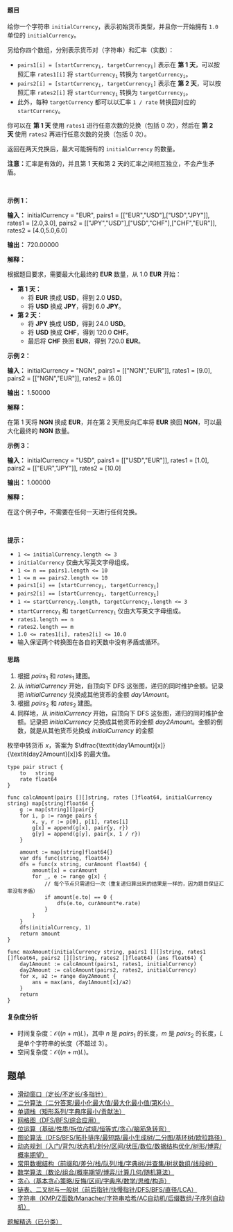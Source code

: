 #### 题目

<p>给你一个字符串 <code>initialCurrency</code>，表示初始货币类型，并且你一开始拥有 <code>1.0</code> 单位的 <code>initialCurrency</code>。</p>

<p>另给你四个数组，分别表示货币对（字符串）和汇率（实数）：</p>

<ul>
	<li><code>pairs1[i] = [startCurrency<sub>i</sub>, targetCurrency<sub>i</sub>]</code> 表示在&nbsp;<strong>第 1 天</strong>，可以按照汇率 <code>rates1[i]</code> 将 <code>startCurrency<sub>i</sub></code> 转换为 <code>targetCurrency<sub>i</sub></code>。</li>
	<li><code>pairs2[i] = [startCurrency<sub>i</sub>, targetCurrency<sub>i</sub>]</code> 表示在&nbsp;<strong>第 2 天</strong>，可以按照汇率 <code>rates2[i]</code> 将 <code>startCurrency<sub>i</sub></code> 转换为 <code>targetCurrency<sub>i</sub></code>。</li>
	<li>此外，每种 <code>targetCurrency</code> 都可以以汇率 <code>1 / rate</code> 转换回对应的 <code>startCurrency</code>。</li>
</ul>

<p>你可以在&nbsp;<strong>第 1 天&nbsp;</strong>使用 <code>rates1</code> 进行任意次数的兑换（包括 0 次），然后在&nbsp;<strong>第 2 天&nbsp;</strong>使用 <code>rates2</code> 再进行任意次数的兑换（包括 0 次）。</p>

<p>返回在两天兑换后，最大可能拥有的 <code>initialCurrency</code> 的数量。</p>

<p><strong>注意：</strong>汇率是有效的，并且第 1 天和第 2 天的汇率之间相互独立，不会产生矛盾。</p>

<p>&nbsp;</p>

<p><strong class="example">示例 1：</strong></p>

<div class="example-block">
<p><strong>输入：</strong> <span class="example-io">initialCurrency = "EUR", pairs1 = [["EUR","USD"],["USD","JPY"]], rates1 = [2.0,3.0], pairs2 = [["JPY","USD"],["USD","CHF"],["CHF","EUR"]], rates2 = [4.0,5.0,6.0]</span></p>

<p><strong>输出：</strong> <span class="example-io">720.00000</span></p>

<p><strong>解释：</strong></p>

<p>根据题目要求，需要最大化最终的 <strong>EUR</strong> 数量，从 1.0 <strong>EUR</strong> 开始：</p>

<ul>
	<li><strong>第 1 天：</strong>
	<ul>
		<li>将 <strong>EUR</strong> 换成 <strong>USD</strong>，得到 2.0&nbsp;<strong>USD</strong>。</li>
		<li>将 <strong>USD</strong> 换成 <strong>JPY</strong>，得到 6.0 <strong>JPY</strong>。</li>
	</ul>
	</li>
	<li><strong>第 2 天：</strong>
	<ul>
		<li>将 <strong>JPY</strong> 换成 <strong>USD</strong>，得到 24.0 <strong>USD</strong>。</li>
		<li>将 <strong>USD</strong> 换成 <strong>CHF</strong>，得到 120.0 <strong>CHF</strong>。</li>
		<li>最后将 <strong>CHF</strong> 换回 <strong>EUR</strong>，得到 720.0 <strong>EUR</strong>。</li>
	</ul>
	</li>
</ul>
</div>

<p><strong class="example">示例 2：</strong></p>

<div class="example-block">
<p><strong>输入：</strong> <span class="example-io">initialCurrency = "NGN", pairs1 = [["NGN","EUR"]], rates1 = [9.0], pairs2 = [["NGN","EUR"]], rates2 = [6.0]</span></p>

<p><strong>输出：</strong> <span class="example-io">1.50000</span></p>

<p><strong>解释：</strong></p>

<p>在第 1 天将 <strong>NGN</strong> 换成 <strong>EUR</strong>，并在第 2 天用反向汇率将 <strong>EUR</strong> 换回 <strong>NGN</strong>，可以最大化最终的 <strong>NGN</strong> 数量。</p>
</div>

<p><strong class="example">示例 3：</strong></p>

<div class="example-block">
<p><strong>输入：</strong> <span class="example-io">initialCurrency = "USD", pairs1 = [["USD","EUR"]], rates1 = [1.0], pairs2 = [["EUR","JPY"]], rates2 = [10.0]</span></p>

<p><strong>输出：</strong> <span class="example-io">1.00000</span></p>

<p><strong>解释：</strong></p>

<p>在这个例子中，不需要在任何一天进行任何兑换。</p>
</div>

<p>&nbsp;</p>

<p><strong>提示：</strong></p>

<ul>
	<li><code>1 &lt;= initialCurrency.length &lt;= 3</code></li>
	<li><code>initialCurrency</code> 仅由大写英文字母组成。</li>
	<li><code>1 &lt;= n == pairs1.length &lt;= 10</code></li>
	<li><code>1 &lt;= m == pairs2.length &lt;= 10</code></li>
	<li><code>pairs1[i] == [startCurrency<sub>i</sub>, targetCurrency<sub>i</sub>]</code></li>
	<li><code>pairs2[i] == [startCurrency<sub>i</sub>, targetCurrency<sub>i</sub>]</code></li>
	<li><code>1 &lt;= startCurrency<sub>i</sub>.length, targetCurrency<sub>i</sub>.length &lt;= 3</code></li>
	<li><code>startCurrency<sub>i</sub></code> 和 <code>targetCurrency<sub>i</sub></code> 仅由大写英文字母组成。</li>
	<li><code>rates1.length == n</code></li>
	<li><code>rates2.length == m</code></li>
	<li><code>1.0 &lt;= rates1[i], rates2[i] &lt;= 10.0</code></li>
	<li>输入保证两个转换图在各自的天数中没有矛盾或循环。</li>
</ul>

#### 思路

1. 根据 $\textit{pairs}_1$ 和 $\textit{rates}_1$ 建图。
2. 从 $\textit{initialCurrency}$ 开始，自顶向下 DFS 这张图，递归的同时维护金额。记录把 $\textit{initialCurrency}$ 兑换成其他货币的金额 $\textit{day1Amount}$。
3. 根据 $\textit{pairs}_2$ 和 $\textit{rates}_2$ 建图。
4. 同样地，从 $\textit{initialCurrency}$ 开始，自顶向下 DFS 这张图，递归的同时维护金额。记录把 $\textit{initialCurrency}$ 兑换成其他货币的金额 $\textit{day2Amount}$。金额的倒数，就是从其他货币兑换成 $\textit{initialCurrency}$ 的金额

枚举中转货币 $x$，答案为 $\dfrac{\textit{day1Amount}[x]}{\textit{day2Amount}[x]}$ 的最大值。


```
type pair struct {
	to   string
	rate float64
}

func calcAmount(pairs [][]string, rates []float64, initialCurrency string) map[string]float64 {
	g := map[string][]pair{}
	for i, p := range pairs {
		x, y, r := p[0], p[1], rates[i]
		g[x] = append(g[x], pair{y, r})
		g[y] = append(g[y], pair{x, 1 / r})
	}

	amount := map[string]float64{}
	var dfs func(string, float64)
	dfs = func(x string, curAmount float64) {
		amount[x] = curAmount
		for _, e := range g[x] {
			// 每个节点只需递归一次（重复递归算出来的结果是一样的，因为题目保证汇率没有矛盾）
			if amount[e.to] == 0 {
				dfs(e.to, curAmount*e.rate)
			}
		}
	}
	dfs(initialCurrency, 1)
	return amount
}

func maxAmount(initialCurrency string, pairs1 [][]string, rates1 []float64, pairs2 [][]string, rates2 []float64) (ans float64) {
	day1Amount := calcAmount(pairs1, rates1, initialCurrency)
	day2Amount := calcAmount(pairs2, rates2, initialCurrency)
	for x, a2 := range day2Amount {
		ans = max(ans, day1Amount[x]/a2)
	}
	return
}
```

#### 复杂度分析

- 时间复杂度：$\mathcal{O}((n+m)L)$，其中 $n$ 是 $\textit{pairs}_1$ 的长度，$m$ 是 $\textit{pairs}_2$ 的长度，$L$ 是单个字符串的长度（不超过 $3$）。
- 空间复杂度：$\mathcal{O}((n+m)L)$。

## 题单

- [滑动窗口（定长/不定长/多指针）](https://leetcode.cn/circle/discuss/0viNMK/)
- [二分算法（二分答案/最小化最大值/最大化最小值/第K小）](https://leetcode.cn/circle/discuss/SqopEo/)
- [单调栈（矩形系列/字典序最小/贡献法）](https://leetcode.cn/circle/discuss/9oZFK9/)
- [网格图（DFS/BFS/综合应用）](https://leetcode.cn/circle/discuss/YiXPXW/)
- [位运算（基础/性质/拆位/试填/恒等式/贪心/脑筋急转弯）](https://leetcode.cn/circle/discuss/dHn9Vk/)
- [图论算法（DFS/BFS/拓扑排序/最短路/最小生成树/二分图/基环树/欧拉路径）](https://leetcode.cn/circle/discuss/01LUak/)
- [动态规划（入门/背包/状态机/划分/区间/状压/数位/数据结构优化/树形/博弈/概率期望）](https://leetcode.cn/circle/discuss/tXLS3i/)
- [常用数据结构（前缀和/差分/栈/队列/堆/字典树/并查集/树状数组/线段树）](https://leetcode.cn/circle/discuss/mOr1u6/)
- [数学算法（数论/组合/概率期望/博弈/计算几何/随机算法）](https://leetcode.cn/circle/discuss/IYT3ss/)
- [贪心（基本贪心策略/反悔/区间/字典序/数学/思维/构造）](https://leetcode.cn/circle/discuss/g6KTKL/)
- [链表、二叉树与一般树（前后指针/快慢指针/DFS/BFS/直径/LCA）](https://leetcode.cn/circle/discuss/K0n2gO/)
- [字符串（KMP/Z函数/Manacher/字符串哈希/AC自动机/后缀数组/子序列自动机）](https://leetcode.cn/circle/discuss/SJFwQI/)

[题解精选（已分类）](https://github.com/EndlessCheng/codeforces-go/blob/master/leetcode/SOLUTIONS.md)